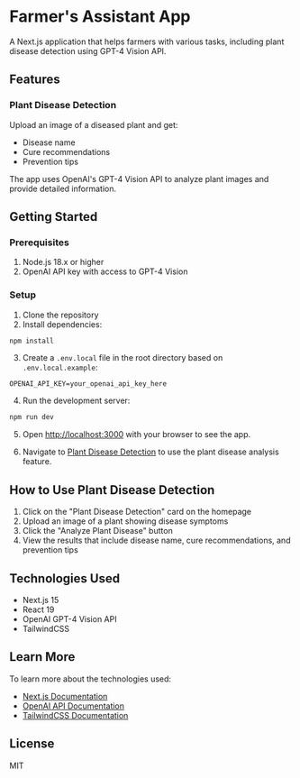# Farmer's Assistant App

A Next.js application that helps farmers with various tasks, including plant disease detection using GPT-4 Vision API.

## Features

### Plant Disease Detection

Upload an image of a diseased plant and get:
- Disease name
- Cure recommendations
- Prevention tips

The app uses OpenAI's GPT-4 Vision API to analyze plant images and provide detailed information.

## Getting Started

### Prerequisites

1. Node.js 18.x or higher
2. OpenAI API key with access to GPT-4 Vision

### Setup

1. Clone the repository
2. Install dependencies:

```bash
npm install
```

3. Create a `.env.local` file in the root directory based on `.env.local.example`:

```
OPENAI_API_KEY=your_openai_api_key_here
```

4. Run the development server:

```bash
npm run dev
```

5. Open [http://localhost:3000](http://localhost:3000) with your browser to see the app.

6. Navigate to [Plant Disease Detection](http://localhost:3000/plant-disease) to use the plant disease analysis feature.

## How to Use Plant Disease Detection

1. Click on the "Plant Disease Detection" card on the homepage
2. Upload an image of a plant showing disease symptoms
3. Click the "Analyze Plant Disease" button
4. View the results that include disease name, cure recommendations, and prevention tips

## Technologies Used

- Next.js 15
- React 19
- OpenAI GPT-4 Vision API
- TailwindCSS

## Learn More

To learn more about the technologies used:

- [Next.js Documentation](https://nextjs.org/docs)
- [OpenAI API Documentation](https://platform.openai.com/docs/guides/vision)
- [TailwindCSS Documentation](https://tailwindcss.com/docs)

## License

MIT

